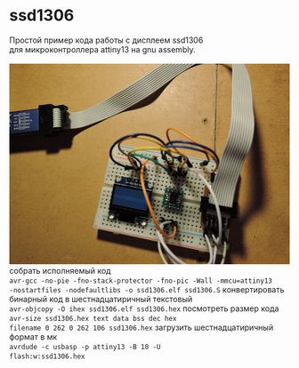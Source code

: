 # ssd1306
 Простой пример кода работы с дисплеем ssd1306<br>
 для микроконтроллера attiny13 на gnu assembly.<br><br>
![plot](anoldlab.png)<br>
cобрать исполняемый код<br>
<code>avr-gcc -no-pie -fno-stack-protector -fno-pic -Wall -mmcu=attiny13 -nostartfiles -nodefaultlibs  -o ssd1306.elf ssd1306.S</code>
конвертировать бинарный код в шестнадцатиричный текстовый<br>
<code>avr-objcopy -O ihex ssd1306.elf ssd1306.hex</code>
посмотреть размер кода<br>
<code>avr-size ssd1306.hex
   text	   data	    bss	    dec	    hex	filename
      0	    262	      0	    262	    106	ssd1306.hex</code>
загрузить шестнадцатиричный формат в мк<br>
<code>avrdude -c usbasp -p attiny13 -B 10 -U flash:w:ssd1306.hex
</code>
